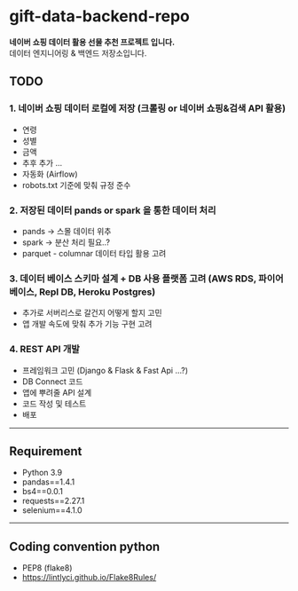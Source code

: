 # gift-data-backend-repo
**네이버 쇼핑 데이터 활용 선물 추천 프로젝트 입니다.**  
데이터 엔지니어링 & 백엔드 저장소입니다.


## TODO
### 1. 네이버 쇼핑 데이터 로컬에 저장 (크롤링 or 네이버 쇼핑&검색 API 활용)
  - 연령
  - 성별
  - 금액
  - 추후 추가 ... 
  - 자동화 (Airflow)
  - robots.txt 기준에 맞춰 규정 준수
### 2. 저장된 데이터 pands or spark 을 통한 데이터 처리
  - pands -> 스몰 데이터 위추
  - spark -> 분산 처리 필요..?
  - parquet - columnar 데이터 타입 활용 고려  
### 3. 데이터 베이스 스키마 설계 + DB 사용 플랫폼 고려 (AWS RDS, 파이어베이스, Repl DB, Heroku Postgres)
  - 추가로 서버리스로 갈건지 어떻게 할지 고민
  - 앱 개발 속도에 맞춰 추가 기능 구현 고려  
### 4. REST API 개발
  - 프레임워크 고민 (Django & Flask & Fast Api ...?)
  - DB Connect 코드
  - 앱에 뿌려줄 API 설계
  - 코드 작성 및 테스트
  - 배포

---
## Requirement
- Python 3.9
- pandas==1.4.1
- bs4==0.0.1
- requests==2.27.1
- selenium==4.1.0
---
## Coding convention python
- PEP8 (flake8)
- https://lintlyci.github.io/Flake8Rules/

